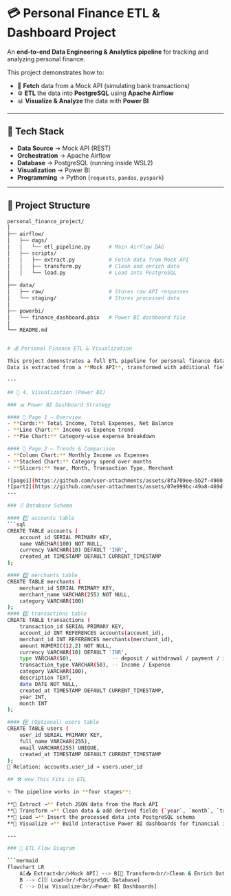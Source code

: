 # 💳 Personal Finance ETL & Dashboard Project  

An **end-to-end Data Engineering & Analytics pipeline** for tracking and analyzing personal finance.  

This project demonstrates how to:  

- 🔗 **Fetch** data from a Mock API (simulating bank transactions)  
- ⚙️ **ETL** the data into **PostgreSQL** using **Apache Airflow**  
- 📊 **Visualize & Analyze** the data with **Power BI**  

---

## 🚀 Tech Stack  

- **Data Source** → Mock API (REST)  
- **Orchestration** → Apache Airflow  
- **Database** → PostgreSQL (running inside WSL2)  
- **Visualization** → Power BI  
- **Programming** → Python (`requests`, `pandas`, `pyspark`)  

---

## 📂 Project Structure  

```bash
personal_finance_project/
│
├── airflow/
│   ├── dags/
│   │   └── etl_pipeline.py      # Main Airflow DAG
│   ├── scripts/
│   │   ├── extract.py           # Fetch data from Mock API
│   │   ├── transform.py         # Clean and enrich data
│   │   └── load.py              # Load into PostgreSQL
│
├── data/
│   ├── raw/                     # Stores raw API responses
│   └── staging/                 # Stores processed data
│
├── powerbi/
│   └── finance_dashboard.pbix   # Power BI dashboard file
│
└── README.md


# 💰 Personal Finance ETL & Visualization

This project demonstrates a full ETL pipeline for personal finance data.  
Data is extracted from a **Mock API**, transformed with additional fields, loaded into **PostgreSQL**, and visualized with **Power BI** dashboards.

---

## 🔹 4. Visualization (Power BI)

### 📊 Power BI Dashboard Strategy

#### 📌 Page 1 – Overview
- **Cards:** Total Income, Total Expenses, Net Balance  
- **Line Chart:** Income vs Expense trend  
- **Pie Chart:** Category-wise expense breakdown  

#### 📌 Page 2 – Trends & Comparison
- **Column Chart:** Monthly Income vs Expenses  
- **Stacked Chart:** Category spend over months  
- **Slicers:** Year, Month, Transaction Type, Merchant  

![page1](https://github.com/user-attachments/assets/8fa709ee-5b2f-4900-906d-6158a8683166)
![part2](https://github.com/user-attachments/assets/07e999bc-49a8-469d-af23-0cb95f6e978b)
---

### 🗄️ Database Schema

#### 1️⃣ accounts table
```sql
CREATE TABLE accounts (
    account_id SERIAL PRIMARY KEY,
    name VARCHAR(100) NOT NULL,
    currency VARCHAR(10) DEFAULT 'INR',
    created_at TIMESTAMP DEFAULT CURRENT_TIMESTAMP
);

#### 2️⃣ merchants table
CREATE TABLE merchants (
    merchant_id SERIAL PRIMARY KEY,
    merchant_name VARCHAR(255) NOT NULL,
    category VARCHAR(100)
);
#### 3️⃣ transactions table
CREATE TABLE transactions (
    transaction_id SERIAL PRIMARY KEY,
    account_id INT REFERENCES accounts(account_id),
    merchant_id INT REFERENCES merchants(merchant_id),
    amount NUMERIC(12,2) NOT NULL,
    currency VARCHAR(10) DEFAULT 'INR',
    type VARCHAR(50),             -- deposit / withdrawal / payment / invoice
    transaction_type VARCHAR(50), -- Income / Expense
    category VARCHAR(100),
    description TEXT,
    date DATE NOT NULL,
    created_at TIMESTAMP DEFAULT CURRENT_TIMESTAMP,
    year INT,
    month INT
);

#### 4️⃣ (Optional) users table
CREATE TABLE users (
    user_id SERIAL PRIMARY KEY,
    full_name VARCHAR(255),
    email VARCHAR(255) UNIQUE,
    created_at TIMESTAMP DEFAULT CURRENT_TIMESTAMP
);
🔗 Relation: accounts.user_id → users.user_id

## 🛠️ How This Fits in ETL

✨ The pipeline works in **four stages**:

**🔹 Extract →** Fetch JSON data from the Mock API  
**🔹 Transform →** Clean data & add derived fields (`year`, `month`, `transaction_type`)  
**🔹 Load →** Insert the processed data into PostgreSQL schema  
**🔹 Visualize →** Build interactive Power BI dashboards for financial insights  

---

### 🔄 ETL Flow Diagram

```mermaid
flowchart LR
    A[📥 Extract<br/>Mock API] --> B[🧹 Transform<br/>Clean & Enrich Data]
    B --> C[🗄️ Load<br/>PostgreSQL Database]
    C --> D[📊 Visualize<br/>Power BI Dashboards]


